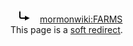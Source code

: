[![\#REDIRECT](data:image/png;base64,iVBORw0KGgoAAAANSUhEUgAAAC8AAAAUAgMAAABg9IxRAAAABGdBTUEAALGPC/xhBQAAAAxQTFRFAAAAAAAAgICAwMDAttemWQAAAAF0Uk5TAEDm2GYAAAA2SURBVBjTY2BAA/zIHC5kDiuVOUwHkDiMOQhOA2MYXIozNDQULsWHzGFgQFLGgGwAA7LRRAAAEYQIQKQgausAAAAASUVORK5CYII=)](http://www.theopedia.com/File:Redirectltr.png "#REDIRECT")[mormonwiki:FARMS](http://www.mormonwiki.org/FARMS "mormonwiki:FARMS")  
This page is a
[soft redirect](http://www.wikipedia.org/wiki/Wikipedia:Soft_redirect "wikipedia:Wikipedia:Soft redirect").



